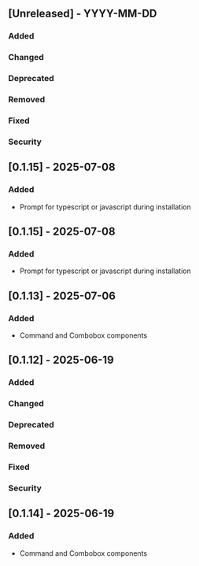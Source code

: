 ## [Unreleased] - YYYY-MM-DD

### Added

### Changed

### Deprecated

### Removed

### Fixed

### Security

## [0.1.15] - 2025-07-08

### Added

- Prompt for typescript or javascript during installation

## [0.1.15] - 2025-07-08

### Added

- Prompt for typescript or javascript during installation

## [0.1.13] - 2025-07-06

### Added

- Command and Combobox components

## [0.1.12] - 2025-06-19

### Added

### Changed

### Deprecated

### Removed

### Fixed

### Security

## [0.1.14] - 2025-06-19

### Added

- Command and Combobox components
